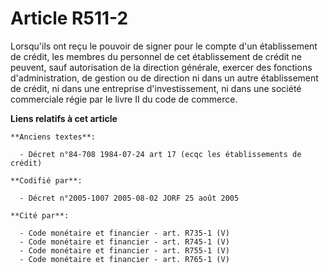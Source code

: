 # Article R511-2

Lorsqu'ils ont reçu le pouvoir de signer pour le compte d'un établissement de crédit, les membres du personnel de cet
établissement de crédit ne peuvent, sauf autorisation de la direction générale, exercer des fonctions d'administration, de
gestion ou de direction ni dans un autre établissement de crédit, ni dans une entreprise d'investissement, ni dans une
société commerciale régie par le livre II du code de commerce.

**Liens relatifs à cet article**

	**Anciens textes**:

	  - Décret n°84-708 1984-07-24 art 17 (ecqc les établissements de crédit)

	**Codifié par**:

	  - Décret n°2005-1007 2005-08-02 JORF 25 août 2005

	**Cité par**:

	  - Code monétaire et financier - art. R735-1 (V)
	  - Code monétaire et financier - art. R745-1 (V)
	  - Code monétaire et financier - art. R755-1 (V)
	  - Code monétaire et financier - art. R765-1 (V)
